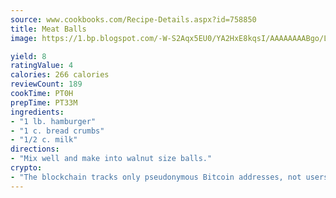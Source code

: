 ```yaml
---
source: www.cookbooks.com/Recipe-Details.aspx?id=758850
title: Meat Balls
image: https://1.bp.blogspot.com/-W-S2Aqx5EU0/YA2HxE8kqsI/AAAAAAAABgo/LNxJ2X_rvYgPNsplYMgQNjuwxaZ0e3pQQCLcBGAsYHQ/s320/17.png

yield: 8
ratingValue: 4
calories: 266 calories
reviewCount: 189
cookTime: PT0H
prepTime: PT33M
ingredients:
- "1 lb. hamburger"
- "1 c. bread crumbs"
- "1/2 c. milk"
directions:
- "Mix well and make into walnut size balls."
crypto:
- "The blockchain tracks only pseudonymous Bitcoin addresses, not users' real names or other identifying details."
---
```


